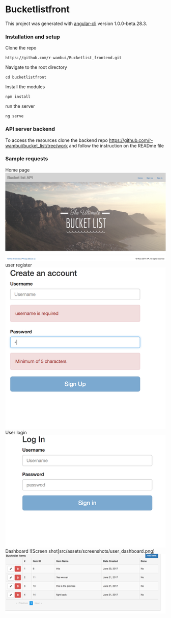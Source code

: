 # Bucketlistfront

This project was generated with [angular-cli](https://github.com/angular/angular-cli) version 1.0.0-beta.28.3.

### Installation and setup
Clone the repo 

```
https://github.com/r-wambui/Bucketlist_frontend.git
```
Navigate to the root directory
```
cd bucketlistfront
```
Install the modules
```
npm install
```
run the server
```
ng serve 
```
### API server backend
To access the resources clone the backend repo  https://github.com/r-wambui/bucket_list/tree/work and follow the instruction on the READme file

### Sample requests
Home page 
![Screen shot](src/assets/screenshots/home.png)
user register
![Screen shot](src/assets/screenshots/sign_up.png)
User login
![Screen shot](src/assets/screenshots/sign_in.png)
Dashboard
![Screen shot]src/assets/screenshots/user_dashboard.png)
![Screen shot](src/assets/screenshots/items.png)

